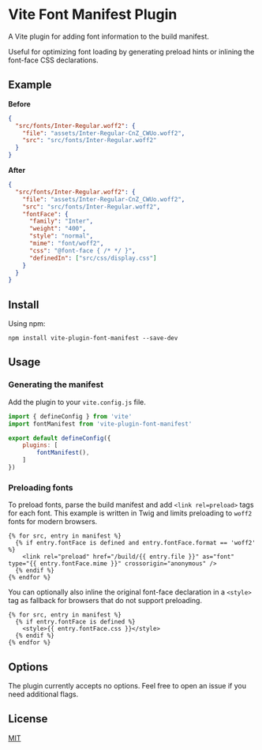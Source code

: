 # Vite Font Manifest Plugin

A Vite plugin for adding font information to the build manifest.

Useful for optimizing font loading by generating preload hints or inlining the
font-face CSS declarations.

## Example

**Before**


```json
{
  "src/fonts/Inter-Regular.woff2": {
    "file": "assets/Inter-Regular-CnZ_CWUo.woff2",
    "src": "src/fonts/Inter-Regular.woff2"
  }
}
```

**After**

```json
{
  "src/fonts/Inter-Regular.woff2": {
    "file": "assets/Inter-Regular-CnZ_CWUo.woff2",
    "src": "src/fonts/Inter-Regular.woff2",
    "fontFace": {
      "family": "Inter",
      "weight": "400",
      "style": "normal",
      "mime": "font/woff2",
      "css": "@font-face { /* */ }",
      "definedIn": ["src/css/display.css"]
    }
  }
}
```

## Install

Using npm:

```console
npm install vite-plugin-font-manifest --save-dev
```

## Usage

### Generating the manifest

Add the plugin to your `vite.config.js` file.

```js
import { defineConfig } from 'vite'
import fontManifest from 'vite-plugin-font-manifest'

export default defineConfig({
    plugins: [
        fontManifest(),
    ]
})
```

### Preloading fonts

To preload fonts, parse the build manifest and add `<link rel=preload>` tags for each font. This
example is written in Twig and  limits preloading to `woff2` fonts for modern browsers.

```twig
{% for src, entry in manifest %}
  {% if entry.fontFace is defined and entry.fontFace.format == 'woff2' %}
    <link rel="preload" href="/build/{{ entry.file }}" as="font" type="{{ entry.fontFace.mime }}" crossorigin="anonymous" />
  {% endif %}
{% endfor %}
```

You can optionally also inline the original font-face declaration in a `<style>` tag as fallback for
browsers that do not support preloading.

```twig
{% for src, entry in manifest %}
  {% if entry.fontFace is defined %}
    <style>{{ entry.fontFace.css }}</style>
  {% endif %}
{% endfor %}
```

## Options

The plugin currently accepts no options. Feel free to open an issue if you need additional flags.

## License

[MIT](./LICENSE)
